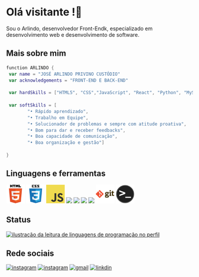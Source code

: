 # Olá visitante !👋

Sou o Arlindo, desenvolvedor Front-Endk, especializado em desenvolvimento web e desenvolvimento de software.

## Mais sobre mim

```kotlin
function ARLINDO {
 var name = "JOSÉ ARLINDO PRIVINO CUSTÓDIO"
 var acknowledgements = "FRONT-END E BACK-END"

 var hardSkills = ["HTML5", "CSS","JavaScript", "React", "Python", "MySQLServer", "SQL", "Git & GitHub"]

 var softSkills = [
        "• Rápido aprendizado",
        "• Trabalho em Equipe",
        "• Solucionador de problemas e sempre com atitude proativa",
        "• Bom para dar e receber feedbacks",
        "• Boa capacidade de comunicação",
        "• Boa organização e gestão"]

}
```

## Linguagens e ferramentas

<code><img
    height="50"
    src="https://raw.githubusercontent.com/github/explore/80688e429a7d4ef2fca1e82350fe8e3517d3494d/topics/html/html.png"
    alt="Logo HTML"/></code>
<code><img
    height="50"
    src="https://raw.githubusercontent.com/github/explore/80688e429a7d4ef2fca1e82350fe8e3517d3494d/topics/css/css.png"
    alt="Logo CSS"/></code>
<code><img
    height="50"
    src="https://raw.githubusercontent.com/github/explore/80688e429a7d4ef2fca1e82350fe8e3517d3494d/topics/javascript/javascript.png"
    alt="Logo javascript"/></code>
<code><img
    height="50"
    src="https://th.bing.com/th/id/R.f81a6f373c244b1f70f4b7402b5ab372?rik=rbXh4ieLuKt%2bmA&riu=http%3a%2f%2flogos-download.com%2fwp-content%2fuploads%2f2016%2f09%2fReact_logo_logotype_emblem.png&ehk=QhGOkKcUKCU7FBQgHOajOiJqJBACUTD2Ni6LsfqzCEA%3d&risl=&pid=ImgRaw&r=0"/></code>
<code><img
    height="50"
    src="https://www.freeiconspng.com/uploads/sql-database-icon-png-17.png"/></code>
<code><img
    height="50"
    src="https://logos-download.com/wp-content/uploads/2016/10/Python_logo_icon.png"/></code>
<code><img
    height="50"
    src="https://freefilehippo.com/wp-content/uploads/2020/04/github-desktop-Picture.png"/></code>
<code><img
    height="50"
    src="https://raw.githubusercontent.com/github/explore/80688e429a7d4ef2fca1e82350fe8e3517d3494d/topics/git/git.png"
    alt="Logo git"/></code>
<code><img
    height="50"
    src="https://raw.githubusercontent.com/github/explore/80688e429a7d4ef2fca1e82350fe8e3517d3494d/topics/terminal/terminal.png"
    alt="Logo terminal"/></code>

## Status

<a href="https://github.com/Gurupreet" title="ilustração do mapeamento de linguagens">
  <img align="center" src="https://github-readme-stats.vercel.app/api/top-langs/?username=arlindopc110&theme=dracula&hide_langs_below=1" alt="ilustração da leitura de linguagens de programação no perfil"/>
</a>


## Rede sociais

[![instagram](https://img.shields.io/badge/website-000000?style=for-the-badge&logo=About.me&logoColor=white
)](https://portfolio-tau-flame-32.vercel.app/)
[![instagram](https://img.shields.io/badge/Instagram-E4405F?style=for-the-badge&logo=instagram&logoColor=white)](https://www.instagram.com/arlyndoar11/)
[![gmail](https://img.shields.io/badge/Gmail-D14836?style=for-the-badge&logo=gmail&logoColor=white)](https://](https://mail.google.com/mail/u/0/#inbox/))
[![linkdin](https://img.shields.io/badge/LinkedIn-0077B5?style=for-the-badge&logo=linkedin&logoColor=white)](https://www.linkedin.com/in/arlindo-custodio-65228a207/)



